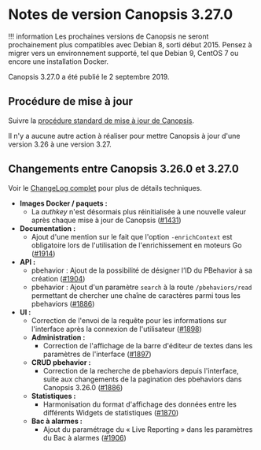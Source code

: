 # Notes de version Canopsis 3.27.0

!!! information
    Les prochaines versions de Canopsis ne seront prochainement plus compatibles avec Debian 8, sorti début 2015. Pensez à migrer vers un environnement supporté, tel que Debian 9, CentOS 7 ou encore une installation Docker.

Canopsis 3.27.0 a été publié le 2 septembre 2019.

## Procédure de mise à jour

Suivre la [procédure standard de mise à jour de Canopsis](../guide-administration/mise-a-jour/index.md).

Il n'y a aucune autre action à réaliser pour mettre Canopsis à jour d'une version 3.26 à une version 3.27.

## Changements entre Canopsis 3.26.0 et 3.27.0

Voir le [ChangeLog complet](https://git.canopsis.net/canopsis/canopsis/blob/develop/CHANGELOG.md) pour plus de détails techniques.

*  **Images Docker / paquets :**
    *  La *authkey* n'est désormais plus réinitialisée à une nouvelle valeur après chaque mise à jour de Canopsis ([#1431](https://git.canopsis.net/canopsis/canopsis/issues/1431))
*  **Documentation :**
    *  Ajout d'une mention sur le fait que l'option `-enrichContext` est obligatoire lors de l'utilisation de l'enrichissement en moteurs Go ([#1914](https://git.canopsis.net/canopsis/canopsis/issues/1914))
*  **API :**
    *  pbehavior : Ajout de la possibilité de désigner l’ID du PBehavior à sa création ([#1904](https://git.canopsis.net/canopsis/canopsis/issues/1904))
    *  pbehavior : Ajout d'un paramètre `search` à la route `/pbehaviors/read` permettant de chercher une chaîne de caractères parmi tous les pbehaviors ([#1886](https://git.canopsis.net/canopsis/canopsis/issues/1886))
*  **UI :**
    * Correction de l'envoi de la requête pour les informations sur l'interface après la connexion de l'utilisateur ([#1898](https://git.canopsis.net/canopsis/canopsis/issues/1898))
    *  **Administration :**
        * Correction de l'affichage de la barre d'éditeur de textes dans les paramètres de l'interface ([#1897](https://git.canopsis.net/canopsis/canopsis/issues/1897))
    *  **CRUD pbehavior :**
        *  Correction de la recherche de pbehaviors depuis l'interface, suite aux changements de la pagination des pbehaviors dans Canopsis 3.26.0 ([#1886](https://git.canopsis.net/canopsis/canopsis/issues/1886))
    *  **Statistiques :**
        *  Harmonisation du format d'affichage des données entre les différents Widgets de statistiques ([#1870](https://git.canopsis.net/canopsis/canopsis/issues/1870))
    *  **Bac à alarmes :**
        *  Ajout du paramétrage du « Live Reporting » dans les paramètres du Bac à alarmes ([#1906](https://git.canopsis.net/canopsis/canopsis/issues/1906))
